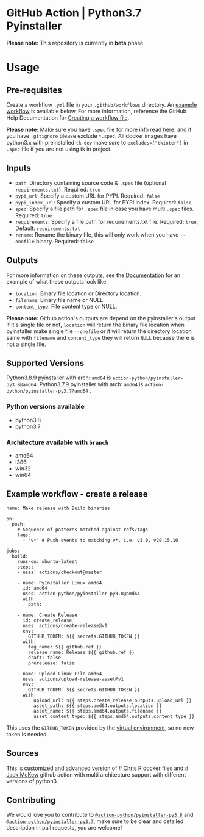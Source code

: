 
# GitHub Action | Python3.7 Pyinstaller

**Please note:** This repository is currently in **beta** phase.

# Usage
## Pre-requisites
Create a workflow `.yml` file in your `.github/workflows` directory. An [example workflow](#example-workflow---create-a-release) is available below. For more information, reference the GitHub Help Documentation for [Creating a workflow file](https://help.github.com/en/articles/configuring-a-workflow#creating-a-workflow-file).

**Please note:** Make sure you have ``.spec`` file for more info [read here](https://pyinstaller.readthedocs.io/en/stable/man/pyi-makespec.html), and if you have ``.gitignore`` please exclude ``*.spec``. All docker images have python3.x with preinstalled `tk-dev` make sure to ``excludes=["tkinter"]`` in ``.spec`` file if you are not using tk in project.

## Inputs

- `path`: Directory containing source code & `.spec` file (optional `requirements.txt`). Required: `true`
- `pypi_url`: Specify a custom URL for PYPI. Required: `false`
- `pypi_index_url`: Specify a custom URL for PYPI Index. Required: `false`
- `spec`: Specify a file path for `.spec` file in case you have multi `.spec` files. Required: `true`
- `requirements`: Specify a file path for requirements.txt file. Required: `true`, Default: `requirements.txt`
- `rename`: Rename the binary file, this will only work when you have `--onefile` binary. Required: `false`

## Outputs
For more information on these outputs, see the [Documentation](https://docs.github.com/en/actions/reference/workflow-commands-for-github-actions#setting-an-output-parameter) for an example of what these outputs look like.

- `location`: Binary file location or Directory location.
- `filename`: Binary file name or NULL.
- `content_type`: File content type or NULL.

**Please note:**  Github action's outputs are depend on the pyinstaller's output if it's single file or not, ``location`` will return the binary file location when pyinstaller make single file `--onefile` or it will return the directory location same with `filename` and `content_type` they will return `NULL` because there is not a single file.

## Supported Versions
Python3.8.9 pyinstaller with arch: `amd64`  is  ``action-python/pyinstaller-py3.8@amd64``. Python3.7.9 pyinstaller with arch: `amd64`  is  ``action-python/pyinstaller-py3.7@amd64`` .

### Python versions available
- python3.8
- python3.7

### Architecture available  with ``branch``
- amd64
- i386
- win32
- win64

## Example workflow - create a release
```
name: Make release with Build binaries

on:
  push:
    # Sequence of patterns matched against refs/tags
    tags:
      - 'v*' # Push events to matching v*, i.e. v1.0, v20.15.10
 
jobs:
  build:
    runs-on: ubuntu-latest
    steps:
    - uses: actions/checkout@master

    - name: PyInstaller Linux amd64
      id: amd64
      uses: action-python/pyinstaller-py3.8@amd64
      with:
        path: .

    - name: Create Release
      id: create_release
      uses: actions/create-release@v1
      env:
        GITHUB_TOKEN: ${{ secrets.GITHUB_TOKEN }}
      with:
        tag_name: ${{ github.ref }}
        release_name: Release ${{ github.ref }}
        draft: false
        prerelease: false

    - name: Upload Linux File amd64
      uses: actions/upload-release-asset@v1
      env:
        GITHUB_TOKEN: ${{ secrets.GITHUB_TOKEN }}
      with:
          upload_url: ${{ steps.create_release.outputs.upload_url }} 
          asset_path: ${{ steps.amd64.outputs.location }}
          asset_name: ${{ steps.amd64.outputs.filename }}
          asset_content_type: ${{ steps.amd64.outputs.content_type }}
```
This uses the `GITHUB_TOKEN` provided by the [virtual environment](https://help.github.com/en/github/automating-your-workflow-with-github-actions/virtual-environments-for-github-actions#github_token-secret), so no new token is needed.

## Sources 

This is customized and advanced version of  [# Chris R](https://github.com/cdrx/docker-pyinstaller) docker files and [# Jack McKew](https://github.com/JackMcKew/pyinstaller-action-windows) github action with multi architecture support with different versions of python3. 

## Contributing
We would love you to contribute to [`@action-python/pyinstaller-py3.8`](https://github.com/action-python/pyinstaller-py3.8) and [`@action-python/pyinstaller-py3.7`](https://github.com/action-python/pyinstaller-py3.7), make sure to be clear and detailed description in pull requests, you are welcome!

